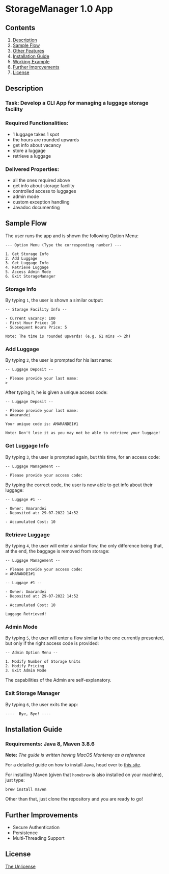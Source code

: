 # StorageManager 1.0 App

## Contents

1. [Description](#Description)
2. [Sample Flow](#Sample-Flow)
3. [Other Features](#Other-Features)
4. [Installation Guide](#Installation-Guide)
5. [Working Example](#Working-Example)
6. [Further Improvements](#Further-Improvements)
7. [License](#License)

## Description

### **Task:** Develop a CLI App for managing a luggage storage facility

### **Required Functionalities:**

- 1 luggage takes 1 spot
- the hours are rounded upwards
- get info about vacancy
- store a luggage
- retrieve a luggage

### **Delivered Properties:**

- all the ones required above
- get info about storage facility
- controlled access to luggages
- admin mode
- custom exception handling
- Javadoc documenting

## Sample Flow

The user runs the app and is shown the following Option Menu:

```console
--- Option Menu (Type the corresponding number) ---

1. Get Storage Info
2. Add Luggage
3. Get Luggage Info
4. Retrieve Luggage
5. Access Admin Mode
6. Exit StorageManager
```

### Storage Info

By typing `1`, the user is shown a similar output:

```console
-- Storage Facility Info --

- Current vacancy: 100
- First Hour Price: 10
- Subsequent Hours Price: 5

Note: The time is rounded upwards! (e.g. 61 mins -> 2h)
```

### Add Luggage

By typing `2`, the user is prompted for his last name:

```console
-- Luggage Deposit --

- Please provide your last name:
>
```

After typing it, he is given a unique access code:

```console
-- Luggage Deposit --

- Please provide your last name:
> Amarandei

Your unique code is: AMARANDEI#1

Note: Don't lose it as you may not be able to retrieve your luggage!
```

### Get Luggage Info

By typing `3`, the user is prompted again, but this time, for an access code:

```console
-- Luggage Management --

- Please provide your access code:
```

By typing the correct code, the user is now able to get info about their luggage:

```console
-- Luggage #1 --

- Owner: Amarandei
- Deposited at: 29-07-2022 14:52

- Accumulated Cost: 10
```

### Retrieve Luggage

By typing `4`, the user will enter a similar flow, the only difference being that, at the end, the baggage is removed from storage:

```console
-- Luggage Management --

- Please provide your access code:
> AMARANDEI#1

-- Luggage #1 --

- Owner: Amarandei
- Deposited at: 29-07-2022 14:52

- Accumulated Cost: 10

Luggage Retrieved!
```

### Admin Mode

By typing `5`, the user will enter a flow similar to the one currently presented, but only if the right access code is provided:

```console
-- Admin Option Menu --

1. Modify Number of Storage Units
2. Modify Pricing
3. Exit Admin Mode
```

The capabilities of the Admin are self-explanatory.

### Exit Storage Manager

By typing `6`, the user exits the app:

```console
----  Bye, Bye! ----
```

## Installation Guide

### **Requirements:** Java 8, Maven 3.8.6

**Note:** _The guide is written having MacOS Monterey as a reference_

For a detailed guide on how to install Java, head over to [this site](https://docs.oracle.com/javase/10/install/installation-jdk-and-jre-macos.htm).

For installing Maven (given that `homebrew` is also installed on your machine), just type:

```console
brew install maven
```

Other than that, just clone the repository and you are ready to go!

## Further Improvements

- Secure Authentication
- Persistence
- Multi-Threading Support

## License

[The Unlicense](LICENSE)
